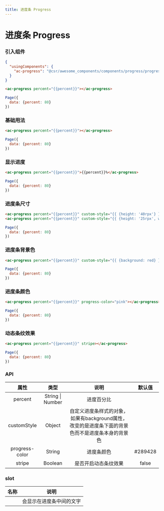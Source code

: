 ```yaml
---
title: 进度条 Progress
---
```


# 进度条 Progress
### 引入组件

```json
{
  "usingComponents": {
    "ac-progress": "@csr/awesome_components/components/progress/progress"
  }
}
```

```html
<ac-progress percent="{{percent}}"></ac-progress>
```

```js
Page({
  data: {percent: 80}
})
```

### 基础用法
```html
<ac-progress percent="{{percent}}"></ac-progress>
```

```js
Page({
  data: {percent: 80}
})
```

### 显示进度
```html
<ac-progress percent="{{percent}}">{{percent}}%</ac-progress>
```

```js
Page({
  data: {percent: 80}
})
```

### 进度条尺寸
```html
<ac-progress percent="{{percent}}" custom-style="{{ {height: '40rpx'} }}"></ac-progress>
<ac-progress percent="{{percent}}" custom-style="{{ {height: '25rpx', width: '80%'} }}"></ac-progress>
```

```js
Page({
  data: {percent: 80}
})
```

### 进度条背景色

```html
<ac-progress percent="{{percent}}" custom-style="{{ {background: red} }}"></ac-progress>
```

```js
Page({
  data: {percent: 80}
})
```

### 进度条颜色

```html
<ac-progress percent="{{percent}}" progress-color="pink"></ac-progress>
```

```js
Page({
  data: {percent: 80}
})
```

### 动态条纹效果

```html
<ac-progress percent="{{percent}}" stripe></ac-progress>
```

```js
Page({
  data: {percent: 80}
})
```

### API
| 属性 | 类型 | 说明 | 默认值 |
| :---: | :----: | :----: | :----: |
| percent | String \| Number | 进度百分比 |
| customStyle | Object | 自定义进度条样式的对象，如果有background属性，改变的是进度条下面的背景色而不是进度条本身的背景色 | 
| progress-color | String | 进度条颜色 | #289428
| stripe | Boolean | 是否开启动态条纹效果 | false

### slot

| 名称 | 说明 |
| :---: | :----: |
|  | 会显示在进度条中间的文字 | 